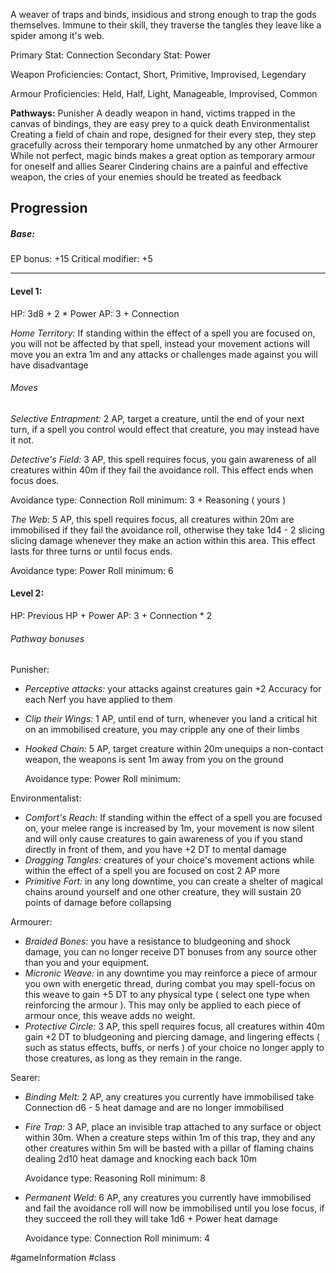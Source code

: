 A weaver of traps and binds, insidious and strong enough to trap the gods themselves. Immune to their skill, they traverse the tangles they leave like a spider among it's web.

Primary Stat: Connection
Secondary Stat: Power

Weapon Proficiencies: Contact, Short, Primitive, Improvised, Legendary

Armour Proficiencies: Held, Half, Light, Manageable, Improvised, Common

**Pathways:**
Punisher
	A deadly weapon in hand, victims trapped in the canvas of bindings, they are easy prey to a quick death
Environmentalist
	Creating a field of chain and rope, designed for their every step, they step gracefully across their temporary home unmatched by any other
Armourer
	While not perfect, magic binds makes a great option as temporary armour for oneself and allies
Searer
	Cindering chains are a painful and effective weapon, the cries of your enemies should be treated as feedback

## Progression

##### Base:
EP bonus: +15
Critical modifier: +5

---
#### Level 1:

HP: 3d8 + 2 * Power
AP: 3 + Connection

*Home Territory:* If standing within the effect of a spell you are focused on, you will not be affected by that spell, instead your movement actions will move you an extra 1m and any attacks or challenges made against you will have disadvantage
###### Moves
*Selective Entrapment:* 2 AP, target a creature, until the end of your next turn, if a spell you control would effect that creature, you may instead have it not.

*Detective's Field:* 3 AP, this spell requires focus, you gain awareness of all creatures within 40m if they fail the avoidance roll. This effect ends when focus does.

Avoidance type: Connection
Roll minimum: 3 + Reasoning ( yours )

*The Web:* 5 AP, this spell requires focus, all creatures within 20m are immobilised if they fail the avoidance roll, otherwise they take 1d4 - 2 slicing slicing damage whenever they make an action within this area. This effect lasts for three turns or until focus ends.

Avoidance type: Power
Roll minimum: 6

#### Level 2:

HP: Previous HP + Power
AP: 3 + Connection * 2

###### Pathway bonuses

Punisher: 
- *Perceptive attacks:* your attacks against creatures gain +2 Accuracy for each Nerf you have applied to them
- *Clip their Wings:* 1 AP, until end of turn, whenever you land a critical hit on an immobilised creature, you may cripple any one of their limbs
- *Hooked Chain:* 5 AP, target creature within 20m unequips a non-contact weapon, the weapons is sent 1m away from you on the ground

  Avoidance type: Power
  Roll minimum: 

Environmentalist:
- *Comfort's Reach:* If standing within the effect of a spell you are focused on, your melee range is increased by 1m, your movement is now silent and will only cause creatures to gain awareness of you if you stand directly in front of them, and you have +2 DT to mental damage
- *Dragging Tangles:* creatures of your choice's movement actions while within the effect of a spell you are focused on cost 2 AP more
- *Primitive Fort:* in any long downtime, you can create a shelter of magical chains around yourself and one other creature, they will sustain 20 points of damage before collapsing

Armourer:
- *Braided Bones:* you have a resistance to bludgeoning and shock damage, you can no longer receive DT bonuses from any source other than you and your equipment.
- *Micronic Weave:* in any downtime you may reinforce a piece of armour you own with energetic thread, during combat you may spell-focus on this weave to gain +5 DT to any physical type ( select one type when reinforcing the armour ). This may only be applied to each piece of armour once, this weave adds no weight.
- *Protective Circle:* 3 AP, this spell requires focus, all creatures within 40m gain +2 DT to bludgeoning and piercing damage, and lingering effects ( such as status effects, buffs, or nerfs ) of your choice no longer apply to those creatures, as long as they remain in the range.

Searer:
- *Binding Melt:* 2 AP, any creatures you currently have immobilised take Connection d6 - 5 heat damage and are no longer immobilised
- *Fire Trap:* 3 AP, place an invisible trap attached to any surface or object within 30m. When a creature steps within 1m of this trap, they and any other creatures within 5m will be basted with a pillar of flaming chains dealing 2d10 heat damage and knocking each back 10m

  Avoidance type: Reasoning
  Roll minimum: 8

- *Permanent Weld:* 6 AP, any creatures you currently have immobilised and fail the avoidance roll will now be immobilised until you lose focus, if they succeed the roll they will take 1d6 + Power heat damage

  Avoidance type: Connection
  Roll minimum: 4

#gameInformation #class